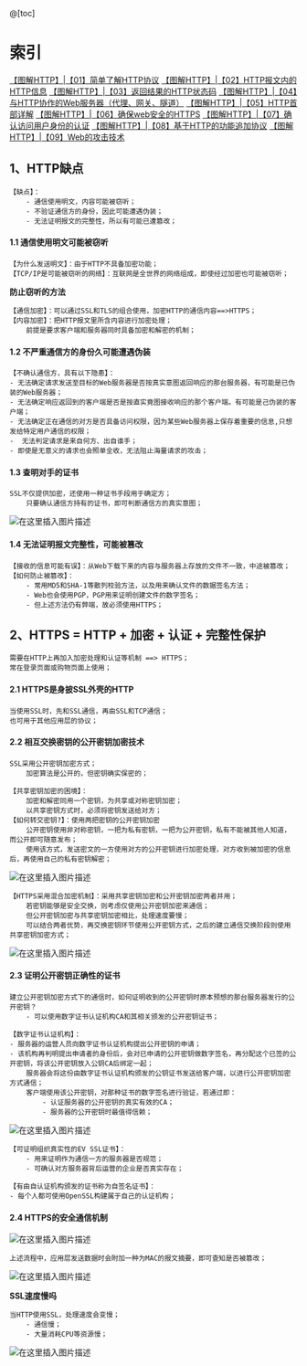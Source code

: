 @[toc]
# 索引

[【图解HTTP】|【01】简单了解HTTP协议](https://blog.csdn.net/weixin_45926547/article/details/125011213?spm=1001.2014.3001.5501)
[【图解HTTP】|【02】HTTP报文内的HTTP信息](https://blog.csdn.net/weixin_45926547/article/details/125011894?spm=1001.2014.3001.5501)
[【图解HTTP】|【03】返回结果的HTTP状态码](https://blog.csdn.net/weixin_45926547/article/details/125012914?spm=1001.2014.3001.5501)
[【图解HTTP】|【04】与HTTP协作的Web服务器（代理、网关、隧道）](https://blog.csdn.net/weixin_45926547/article/details/125013269?spm=1001.2014.3001.5501)
[【图解HTTP】|【05】HTTP首部详解](https://blog.csdn.net/weixin_45926547/article/details/125015117?spm=1001.2014.3001.5501)
[【图解HTTP】|【06】确保web安全的HTTPS](https://blog.csdn.net/weixin_45926547/article/details/125019486?spm=1001.2014.3001.5501)
[【图解HTTP】|【07】确认访问用户身份的认证](https://blog.csdn.net/weixin_45926547/article/details/125020525?spm=1001.2014.3001.5501)
[【图解HTTP】|【08】基于HTTP的功能追加协议](https://blog.csdn.net/weixin_45926547/article/details/125022468?spm=1001.2014.3001.5501)
[【图解HTTP】|【09】Web的攻击技术](https://blog.csdn.net/weixin_45926547/article/details/125024732?spm=1001.2014.3001.5501)
## 1、HTTP缺点
```
【缺点】：
	- 通信使用明文，内容可能被窃听；
	- 不验证通信方的身份，因此可能遭遇伪装；
	- 无法证明报文的完整性，所以有可能已遭篡改；
```
#### 1.1 通信使用明文可能被窃听
```
【为什么发送明文】：由于HTTP不具备加密功能；
【TCP/IP是可能被窃听的网络】：互联网是全世界的网络组成，即使经过加密也可能被窃听；
```
**防止窃听的方法**
```
【通信加密】：可以通过SSL和TLS的组合使用，加密HTTP的通信内容==>HTTPS；
【内容加密】：把HTTP报文里所含内容进行加密处理；
	前提是要求客户端和服务器同时具备加密和解密的机制；
```
#### 1.2 不严重通信方的身份久可能遭遇伪装
```
【不确认通信方，具有以下隐患】：
- 无法确定请求发送至目标的Web服务器是否按真实意图返回响应的那台服务器，有可能是已伪装的Web服务器；
- 无法确定响应返回到的客户端是否是按直实竟图接收响应的那个客户端。有可能是己伪装的客户端；
- 无法确定正在通信的对方是否具备访问权限，因为某些Web服务器上保存着重要的信息,只想发给特定用户通信的权限；
-  无法判定请求是来自何方、出自谁手；
- 即使是无意义的请求也会照单全收，无法阻止海量请求的攻击；
```
#### 1.3 查明对手的证书
```
SSL不仅提供加密，还使用一种证书手段用于确定方；
	只要确认通信方持有的证书，即可判断通信方的真实意图；
```
![在这里插入图片描述](https://img-blog.csdnimg.cn/f0eb0849609e4c3eaa3e4e937551b9cf.png)
#### 1.4 无法证明报文完整性，可能被篡改

```
【接收的信息可能有误】：从Web下载下来的内容与服务器上存放的文件不一致，中途被篡改；
【如何防止被篡改】：
	- 常用MD5和SHA-1等散列校验方法，以及用来确认文件的数据签名方法；
	- Web也会使用PGP，PGP用来证明创建文件的数字签名；
	- 但上述方法仍有弊端，故必须使用HTTPS；
```
## 2、HTTPS = HTTP + 加密 + 认证 + 完整性保护
```
需要在HTTP上再加入加密处理和认证等机制 ==> HTTPS；
常在登录页面或购物页面上使用；
```
#### 2.1 HTTPS是身披SSL外壳的HTTP

```
当使用SSL时，先和SSL通信，再由SSL和TCP通信；
也可用于其他应用层的协议；
```
#### 2.2 相互交换密钥的公开密钥加密技术
```
SSL采用公开密钥加密方式；
	加密算法是公开的，但密钥确实保密的；

【共享密钥加密的困境】：
	加密和解密同用一个密钥，为共享或对称密钥加密；
	以共享密钥方式时，必须将密钥发送给对方；
【如何转交密钥?】：使用两把密钥的公开密钥加密
	公开密钥使用非对称密钥，一把为私有密钥，一把为公开密钥，私有不能被其他人知道，而公开即可随意发布；
	使用该方式，发送密文的一方使用对方的公开密钥进行加密处理，对方收到被加密的信息后，再使用自己的私有密钥解密；
```
![在这里插入图片描述](https://img-blog.csdnimg.cn/f9c932e052844541a6eb46aa3c9baf37.png)

```
【HTTPS采用混合加密机制】：采用共享密钥加密和公开密钥加密两者并用；
	若密钥能够是安全交换，则考虑仅使用公开密钥加密来通信；
	但公开密钥加密与共享密钥加密相比，处理速度要慢；
	可以结合两者优势，再交换密钥环节使用公开密钥方式，之后的建立通信交换阶段则使用共享密钥加密方式；
```
![在这里插入图片描述](https://img-blog.csdnimg.cn/4184b7981e4c4cd09332f1444a523788.png)
#### 2.3 证明公开密钥正确性的证书
```
建立公开密钥加密方式下的通信时，如何证明收到的公开密钥时原本预想的那台服务器发行的公开密钥？
	- 可以使用数字证书认证机构CA和其相关颁发的公开密钥证书；

【数字证书认证机构】：
- 服务器的运营人员向数字证书认证机构提出公开密钥的申请；
- 该机构再判明提出申请者的身份后，会对已申请的公开密钥做数字签名，再分配这个已签的公开密钥，将该公开密钥放入公钥CA后绑定一起；
	服务器会将这份由数字证书认证机构颁发的公钥证书发送给客户端，以进行公开密钥加密方式通信；
	客户端使用该公开密钥，对那种证书的数字签名进行验证，若通过即：
		- 认证服务器的公开密钥的真实有效的CA；
		- 服务器的公开密钥时最值得信赖；
```
![在这里插入图片描述](https://img-blog.csdnimg.cn/e8dbb5e5f32148658e7527977da65a32.png)

```
【可证明组织真实性的EV SSL证书】：
	- 用来证明作为通信一方的服务器是否规范；
	- 可确认对方服务器背后运营的企业是否真实存在；

【有由自认证机构颁发的证书称为自签名证书】：
- 每个人都可使用OpenSSL构建属于自己的认证机构；
```
#### 2.4 HTTPS的安全通信机制
![在这里插入图片描述](https://img-blog.csdnimg.cn/df2c24becfae4e32916e298b262dbdf0.png)

```
上述流程中，应用层发送数据时会附加一种为MAC的报文摘要，即可查知是否被篡改；
```
![在这里插入图片描述](https://img-blog.csdnimg.cn/63a1cb250831452ab135ca424ad558fc.png)

**SSL速度慢吗**
```
当HTTP使用SSL，处理速度会变慢；
	- 通信慢；
	- 大量消耗CPU等资源慢；
```
![在这里插入图片描述](https://img-blog.csdnimg.cn/3c82776f71fb45feb9759bc35349c36a.png)